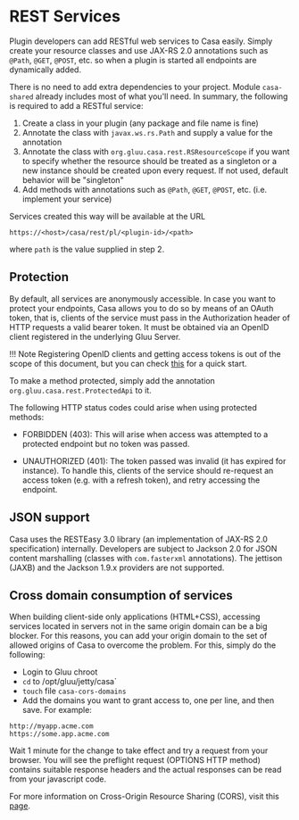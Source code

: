 # REST Services

Plugin developers can add RESTful web services to Casa easily. Simply create your resource classes and use JAX-RS 2.0 annotations such as `@Path`, `@GET`, `@POST`, etc. so when a plugin is started all endpoints are dynamically added.

There is no need to add extra dependencies to your project. Module `casa-shared` already includes most of what you'll need. In summary, the following is required to add a RESTful service:

1. Create a class in your plugin (any package and file name is fine)
1. Annotate the class with `javax.ws.rs.Path` and supply a value for the annotation
1. Annotate the class with `org.gluu.casa.rest.RSResourceScope` if you want to specify whether the resource should be treated as a singleton or a new instance should be created upon every request. If not used, default behavior will be "singleton"
1. Add methods with annotations such as `@Path`, `@GET`, `@POST`, etc. (i.e. implement your service)

Services created this way will be available at the URL

```
https://<host>/casa/rest/pl/<plugin-id>/<path>
```

where `path` is the value supplied in step 2.

## Protection

By default, all services are anonymously accessible. In case you want to protect your endpoints, Casa allows you to do so by means of an OAuth token, that is, clients of the service must pass in the Authorization header of HTTP requests a valid bearer token. It must be obtained via an OpenID client registered in the underlying Gluu Server.

!!! Note
    Registering OpenID clients and getting access tokens is out of the scope of this document, but you can check [this](https://tools.ietf.org/html/rfc6750) for a quick start.  

To make a method protected, simply add the annotation `org.gluu.casa.rest.ProtectedApi` to it.

The following HTTP status codes could arise when using protected methods:

- FORBIDDEN (403): This will arise when access was attempted to a protected endpoint but no token was passed.

- UNAUTHORIZED (401): The token passed was invalid (it has expired for instance). To handle this, clients of the service should re-request an access token (e.g. with a refresh token), and retry accessing the endpoint.

## JSON support

Casa uses the RESTEasy 3.0 library (an implementation of JAX-RS 2.0 specification) internally. Developers are subject to Jackson 2.0 for JSON content marshalling (classes with `com.fasterxml` annotations). The jettison (JAXB) and the Jackson 1.9.x providers are not supported.

## Cross domain consumption of services

When building client-side only applications (HTML+CSS), accessing services located in servers not in the same origin domain can be a big blocker. For this reasons, you can add your origin domain to the set of allowed origins of Casa to overcome the problem. For this, simply do the following:

- Login to Gluu chroot
- `cd` to /opt/gluu/jetty/casa`
- `touch` file `casa-cors-domains`
- Add the domains you want to grant access to, one per line, and then save. For example:

``` 
http://myapp.acme.com
https://some.app.acme.com
```

Wait 1 minute for the change to take effect and try a request from your browser. You will see the preflight request (OPTIONS HTTP method) contains suitable response headers and the actual responses can be read from your javascript code.

For more information on Cross-Origin Resource Sharing (CORS), visit this [page](https://developer.mozilla.org/en-US/docs/Web/HTTP/CORS).
